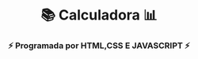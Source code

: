 <!-- Começo/ Apresentação -->
<h1 align="center">📚 Calculadora 📊</h1>
<h3 align="center"> ⚡ Programada por HTML,CSS E JAVASCRIPT ⚡</h3>
